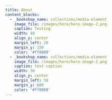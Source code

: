 ```yaml
---
title: About
content_blocks:
  - _bookshop_name: collections/media-element
    image_file: /images/hero/hero-image-2.png
    caption: Testing
    width: 40
    align_y: center
    margin_left: 20
    margin_y: 150
    color: '#ff0000'
  - _bookshop_name: collections/media-element
    image_file: /images/hero/hero-image-2.png
    caption: test caption
    width: 30
    align_y: center
    margin_left: 50
    margin_y: 600
    color: '#ff0000'
---
```

